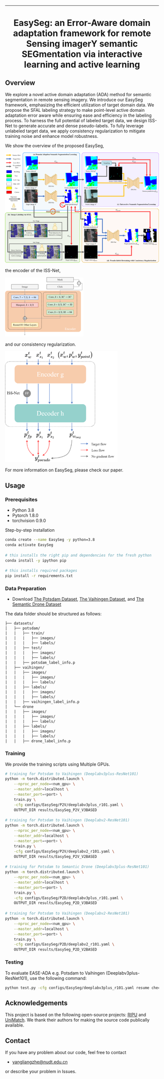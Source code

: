 ---

<div align="center">    

# EasySeg: an Error-Aware domain adaptation framework for remote Sensing imagerY semantic SEGmentation via interactive learning and active learning


</div>


## Overview
We explore a novel active domain adaptation (ADA) method for semantic segmentation in remote sensing imagery. We introduce our EasySeg framework, emphasizing the efficient utilization of target domain data. We propose the SFAL labeling strategy to make point-level active domain adaptation error aware while ensuring ease and efficiency in the labeling process. To harness the full potential of labeled target data, we design ISS-Net to generate accurate and dense pseudo-labels. To fully leverage unlabeled target data, we apply consistency regularization to mitigate training noise and enhance model robustness.

We show the overview of the proposed EasySeg, 

![image](resources/Overview.png)

the encoder of the ISS-Net, 

<img src="resources/ISS-Net.png" alt="image" style="zoom: 25%;" />

and our consistency regularization.

<img src="resources/ConsistencyRegularization.png" alt="image" style="zoom:36%;" />

For more information on EasySeg, please check our paper.

## Usage
### Prerequisites
- Python 3.8
- Pytorch 1.8.0
- torchvision 0.9.0

Step-by-step installation

```bash
conda create --name EasySeg -y python=3.8
conda activate EasySeg

# this installs the right pip and dependencies for the fresh python
conda install -y ipython pip

# this installs required packages
pip install -r requirements.txt

```

### Data Preparation

- Download [The Potsdam Dataset](https://www.isprs.org/education/benchmarks/UrbanSemLab/2d-sem-label-potsdam.aspx), [The Vaihingen Dataset](https://www.isprs.org/education/benchmarks/UrbanSemLab/2d-sem-label-vaihingen.aspx), and [The Semantic Drone Dataset](http://dronedataset.icg.tugraz.at)

The data folder should be structured as follows:

```
├── datasets/
│   ├── potsdam/     
|   |   ├── train/
|   |   |   ├── images/
|   |   |   ├── labels/
|   |   ├── test/
|   |   |   ├── images/
|   |   |   ├── labels/
|   |   ├── potsdam_label_info.p
│   ├── vaihingen/
|   |   ├── images/
|   |   |   ├── images/
|   |   |   ├── labels/
|   |   ├── labels/
|   |   |   ├── images/
|   |   |   ├── labels/
|   |   ├── vaihingen_label_info.p
│   └──	drone
|   |   ├── images/
|   |   |   ├── images/
|   |   |   ├── labels/
|   |   ├── labels/
|   |   |   ├── images/
|   |   |   ├── labels/
|   |   ├── drone_label_info.p
```




### Training

We provide the training scripts using Multiple GPUs.

```bash
# training for Potsdam to Vaihingen (Deeplabv3plus-ResNet101)
python -m torch.distributed.launch \
	--nproc_per_node=<num_gpu> \
	--master_addr=localhost \
	--master_port=<port> \
	train.py \
	-cfg configs/EasySeg/P2V/deeplabv3plus_r101.yaml \
	OUTPUT_DIR results/EasySeg_P2V_V3BASED

# training for Potsdam to Vaihingen (Deeplabv2-ResNet101)
python -m torch.distributed.launch \
	--nproc_per_node=<num_gpu> \
	--master_addr=localhost \
	--master_port=<port> \
	train.py \
	-cfg configs/EasySeg/P2V/deeplabv2_r101.yaml \
	OUTPUT_DIR results/EasySeg_P2V_V2BASED
	
# training for Potsdam to Semantic Drone (Deeplabv3plus-ResNet101)
python -m torch.distributed.launch \
	--nproc_per_node=<num_gpu> \
	--master_addr=localhost \
	--master_port=<port> \
	train.py \
	-cfg configs/EasySeg/P2D/deeplabv3plus_r101.yaml \
	OUTPUT_DIR results/EasySeg_P2D_V3BASED

# training for Potsdam to Vaihingen (Deeplabv2-ResNet101)
python -m torch.distributed.launch \
	--nproc_per_node=<num_gpu> \
	--master_addr=localhost \
	--master_port=<port> \
	train.py \
	-cfg configs/EasySeg/P2D/deeplabv2_r101.yaml \
	OUTPUT_DIR results/EasySeg_P2D_V2BASED
```

### Testing
To evaluate EASE-ADA e.g. Potsdam to Vaihingen (Deeplabv3plus-ResNet101), use the following command:
```bash
python test.py -cfg configs/EasySeg/deeplabv3plus_r101.yaml resume checkpint/EasySeg_P2V_V3BASED/model_last.pth OUTPUT_DIR checkpint/EasySeg_P2V_V3BASED
```


## Acknowledgements
This project is based on the following open-source projects: [RIPU](https://github.com/BIT-DA/RIPU) and [UniMatch](https://github.com/LiheYoung/UniMatch). We thank their authors for making the source code publically available.


## Contact

If you have any problem about our code, feel free to contact

- [yangliangzhe@nudt.edu.cn](yangliangzhe@nudt.edu.cn)

or describe your problem in Issues.
